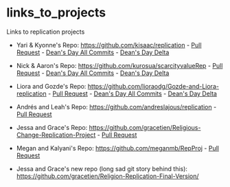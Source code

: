 # links_to_projects
Links to replication projects

- Yari & Kyonne's Repo:  https://github.com/kisaac/replication - [Pull Request](https://github.com/soc504-s2015-princeton/replication-1/pull/1) - [Dean's Day All Commits](https://github.com/soc504-s2015-princeton/replication-1/pull/3) - [Dean's Day Delta](https://github.com/soc504-s2015-princeton/replication-1/pull/4)
- Nick & Aaron's Repo: https://github.com/kurosua/scarcityvalueRep - [Pull Request](https://github.com/soc504-s2015-princeton/scarcityvalueRep/pull/1) - [Dean's Day All Commits](https://github.com/soc504-s2015-princeton/scarcityvalueRep/pull/2) - [Dean's Day Delta](https://github.com/soc504-s2015-princeton/scarcityvalueRep/pull/3)
- Liora and Gozde's Repo: https://github.com/lioraodg/Gozde-and-Liora-replication - [Pull Request](https://github.com/soc504-s2015-princeton/Gozde-and-Liora-replication/pull/1) - [Dean's Day All Commits](https://github.com/soc504-s2015-princeton/Gozde-and-Liora-replication/pull/3) - [Dean's Day Delta](https://github.com/soc504-s2015-princeton/Gozde-and-Liora-replication/pull/4)
- Andrés and Leah's Repo: https://github.com/andreslajous/replication - [Pull Request](https://github.com/soc504-s2015-princeton/replication/pull/1)
- Jessa and Grace's Repo: https://github.com/gracetien/Religious-Change-Replication-Project - [Pull Request](https://github.com/soc504-s2015-princeton/Religious-Change-Replication-Project/pull/1)
- Megan and Kalyani's Repo: https://github.com/meganmb/RepProj - [Pull Request](https://github.com/soc504-s2015-princeton/RepProj/pull/1)

- Jessa and Grace's new repo (long sad git story behind this): https://github.com/gracetien/Religion-Replication-Final-Version/

